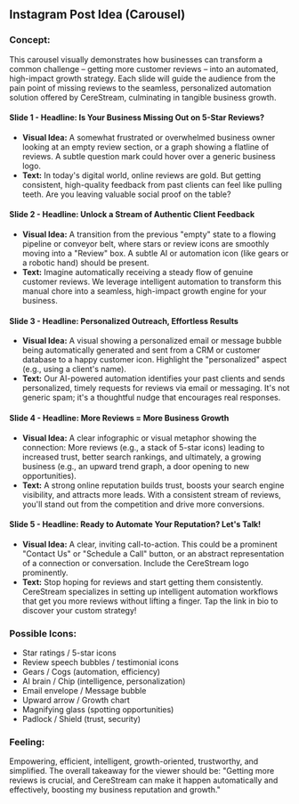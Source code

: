 ## Instagram Post Idea (Carousel)

### Concept:
This carousel visually demonstrates how businesses can transform a common challenge – getting more customer reviews – into an automated, high-impact growth strategy. Each slide will guide the audience from the pain point of missing reviews to the seamless, personalized automation solution offered by CereStream, culminating in tangible business growth.

#### Slide 1 - **Headline: Is Your Business Missing Out on 5-Star Reviews?**
*   **Visual Idea:** A somewhat frustrated or overwhelmed business owner looking at an empty review section, or a graph showing a flatline of reviews. A subtle question mark could hover over a generic business logo.
*   **Text:** In today's digital world, online reviews are gold. But getting consistent, high-quality feedback from past clients can feel like pulling teeth. Are you leaving valuable social proof on the table?

#### Slide 2 - **Headline: Unlock a Stream of Authentic Client Feedback**
*   **Visual Idea:** A transition from the previous "empty" state to a flowing pipeline or conveyor belt, where stars or review icons are smoothly moving into a "Review" box. A subtle AI or automation icon (like gears or a robotic hand) should be present.
*   **Text:** Imagine automatically receiving a steady flow of genuine customer reviews. We leverage intelligent automation to transform this manual chore into a seamless, high-impact growth engine for your business.

#### Slide 3 - **Headline: Personalized Outreach, Effortless Results**
*   **Visual Idea:** A visual showing a personalized email or message bubble being automatically generated and sent from a CRM or customer database to a happy customer icon. Highlight the "personalized" aspect (e.g., using a client's name).
*   **Text:** Our AI-powered automation identifies your past clients and sends personalized, timely requests for reviews via email or messaging. It's not generic spam; it's a thoughtful nudge that encourages real responses.

#### Slide 4 - **Headline: More Reviews = More Business Growth**
*   **Visual Idea:** A clear infographic or visual metaphor showing the connection: More reviews (e.g., a stack of 5-star icons) leading to increased trust, better search rankings, and ultimately, a growing business (e.g., an upward trend graph, a door opening to new opportunities).
*   **Text:** A strong online reputation builds trust, boosts your search engine visibility, and attracts more leads. With a consistent stream of reviews, you'll stand out from the competition and drive more conversions.

#### Slide 5 - **Headline: Ready to Automate Your Reputation? Let's Talk!**
*   **Visual Idea:** A clear, inviting call-to-action. This could be a prominent "Contact Us" or "Schedule a Call" button, or an abstract representation of a connection or conversation. Include the CereStream logo prominently.
*   **Text:** Stop hoping for reviews and start getting them consistently. CereStream specializes in setting up intelligent automation workflows that get you more reviews without lifting a finger. Tap the link in bio to discover your custom strategy!

### Possible Icons:
*   Star ratings / 5-star icons
*   Review speech bubbles / testimonial icons
*   Gears / Cogs (automation, efficiency)
*   AI brain / Chip (intelligence, personalization)
*   Email envelope / Message bubble
*   Upward arrow / Growth chart
*   Magnifying glass (spotting opportunities)
*   Padlock / Shield (trust, security)

### Feeling:
Empowering, efficient, intelligent, growth-oriented, trustworthy, and simplified. The overall takeaway for the viewer should be: "Getting more reviews is crucial, and CereStream can make it happen automatically and effectively, boosting my business reputation and growth."